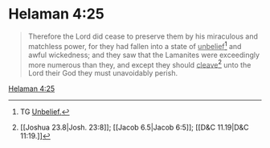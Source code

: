 # Helaman 4:25

> Therefore the Lord did cease to preserve them by his miraculous and matchless power, for they had fallen into a state of <u>unbelief</u>[^a] and awful wickedness; and they saw that the Lamanites were exceedingly more numerous than they, and except they should <u>cleave</u>[^b] unto the Lord their God they must unavoidably perish.

[Helaman 4:25](https://www.churchofjesuschrist.org/study/scriptures/bofm/hel/4?lang=eng&id=p25#p25)


[^a]: TG [Unbelief.](https://www.churchofjesuschrist.org/study/scriptures/tg/unbelief?lang=eng)
[^b]: [[Joshua 23.8|Josh. 23:8]]; [[Jacob 6.5|Jacob 6:5]]; [[D&C 11.19|D&C 11:19.]]

